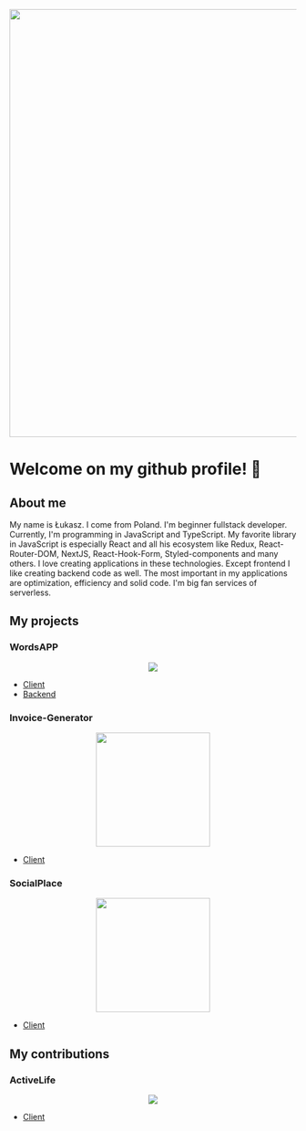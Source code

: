 <p align="center">
  <img src="https://i.imgur.com/wJ7KUkY.png" width="750">
</p>

# Welcome on my github profile! 👋

## About me 

My name is Łukasz. I come from Poland. I'm beginner fullstack developer. Currently, I'm programming in JavaScript and TypeScript. My favorite library in JavaScript is especially React and all his ecosystem like Redux, React-Router-DOM, NextJS, React-Hook-Form, Styled-components and many others. I love creating applications in these technologies. Except frontend I like creating backend code as well. The most important in my applications are optimization, efficiency and solid code. I'm big fan services of serverless. 

## My projects

### WordsAPP
<p align="center">
  <img src="https://i.imgur.com/DOCBw0C.png">
</p>

- [Client](https://github.com/ilukaszm/WordsAPP---Client)
- [Backend](https://github.com/ilukaszm/WordsAPP---REST-API)

### Invoice-Generator 

<p align="center">
  <img src="https://invoice-generator.vercel.app/static/media/invoiceImg.6e540171.svg" width="200">
</p>

- [Client](https://github.com/ilukaszm/Invoice-Generator-Client)


### SocialPlace

<p align="center">
  <img src="https://i.imgur.com/MnXakZ2.png" width="200">
</p>

- [Client](https://github.com/ilukaszm/SocialPlace)

## My contributions

### ActiveLife

<p align="center">
  <img src="https://i.imgur.com/BhVXha1.png">
</p>

- [Client](https://github.com/ActiveLifeApp/client)

